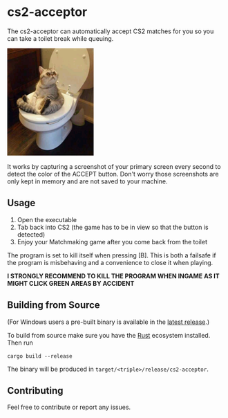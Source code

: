 # cs2-acceptor

The cs2-acceptor can automatically accept CS2 matches for you so you can take a toilet break while queuing.

<img src="https://raw.githubusercontent.com/michihupf/cs2-acceptor/refs/heads/master/toilet-cat.jpg" alt="drawing" width="200"/>

It works by capturing a screenshot of your primary screen every second to detect the color of the ACCEPT button.
Don't worry those screenshots are only kept in memory and are not saved to your machine.

## Usage

1. Open the executable
2. Tab back into CS2 (the game has to be in view so that the button is detected)
3. Enjoy your Matchmaking game after you come back from the toilet

The program is set to kill itself when pressing [B]. This is both a failsafe if the program is misbehaving and a convenience to close it when playing.

**I STRONGLY RECOMMEND TO KILL THE PROGRAM WHEN INGAME AS IT MIGHT CLICK GREEN AREAS BY ACCIDENT**

## Building from Source
(For Windows users a pre-built binary is available in the [latest release](https://github.com/michihupf/cs2-acceptor/releases/latest).)

To build from source make sure you have the [Rust](https://www.rust-lang.org/tools/install) ecosystem installed. Then run

```
cargo build --release
```

The binary will be produced in `target/<triple>/release/cs2-acceptor`.

## Contributing
Feel free to contribute or report any issues.
